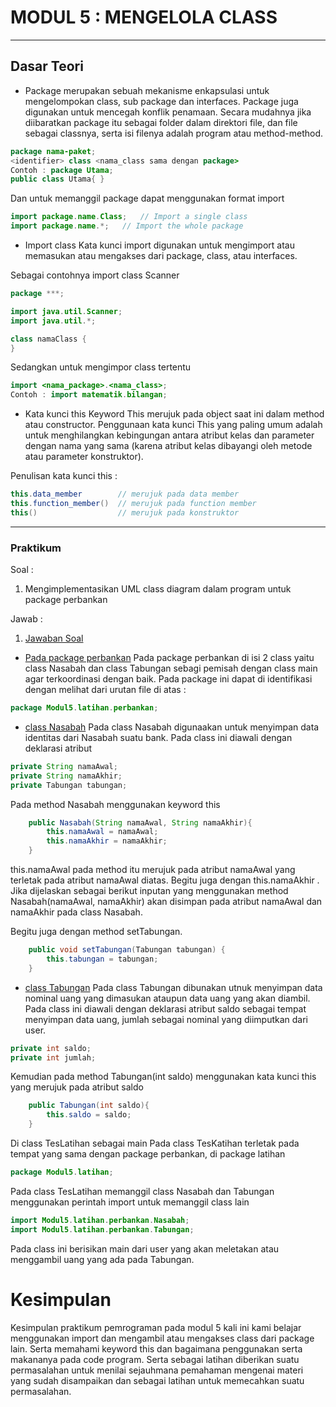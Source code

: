 # MODUL 5 : MENGELOLA CLASS

<hr>

## Dasar Teori
* Package
merupakan sebuah mekanisme enkapsulasi untuk mengelompokan class, sub package dan interfaces. Package juga digunakan untuk mencegah konflik penamaan. Secara mudahnya jika diibaratkan package itu sebagai folder dalam direktori file, dan file sebagai classnya, serta isi filenya adalah program atau method-method.
```Java
package nama-paket;
<identifier> class <nama_class sama dengan package>
Contoh : package Utama;
public class Utama{ }
```

Dan untuk  memanggil package  dapat menggunakan format import
```Java
import package.name.Class;   // Import a single class
import package.name.*;   // Import the whole package
```
* Import class
Kata kunci import digunakan untuk mengimport atau memasukan atau mengakses dari package, class, atau interfaces.

Sebagai contohnya import class Scanner
```Java
package ***;

import java.util.Scanner;
import java.util.*;

class namaClass {
}
```
Sedangkan untuk mengimpor class tertentu
```Java
import <nama_package>.<nama_class>;
Contoh : import matematik.bilangan;
```
* Kata kunci this
Keyword This merujuk pada object saat ini dalam method atau constructor. Penggunaan kata kunci This yang paling umum adalah untuk menghilangkan kebingungan antara atribut kelas dan parameter dengan nama yang sama (karena atribut kelas dibayangi oleh metode atau parameter konstruktor).

Penulisan kata kunci this :

```Java
this.data_member        // merujuk pada data member
this.function_member()  // merujuk pada function member
this()                  // merujuk pada konstruktor
```

<hr>

### Praktikum
Soal :

1. Mengimplementasikan UML class diagram dalam program untuk package perbankan
 
Jawab :
1. [Jawaban Soal](https://github.com/Alissyah/20104013_Alissyah-Putri_Pemrograman2/tree/Modul5/src/Modul5/Latihan)
* [Pada package perbankan](https://github.com/Alissyah/20104013_Alissyah-Putri_Pemrograman2/tree/Modul5/src/Modul5/Latihan/Perbankan)
Pada package perbankan di isi 2 class yaitu class Nasabah dan class Tabungan sebagi pemisah dengan class main agar terkoordinasi dengan baik. Pada package ini dapat di identifikasi dengan melihat dari urutan file di atas :

```Java
package Modul5.latihan.perbankan;
```
* [class Nasabah](https://github.com/Alissyah/20104013_Alissyah-Putri_Pemrograman2/blob/Modul5/src/Modul5/Latihan/Perbankan/Nasabah.java)
Pada class Nasabah digunaakan untuk menyimpan data identitas dari Nasabah suatu bank. Pada class ini diawali dengan deklarasi atribut
```Java
private String namaAwal;
private String namaAkhir;
private Tabungan tabungan;
```
Pada method Nasabah menggunakan keyword  this 
```Java
    public Nasabah(String namaAwal, String namaAkhir){
        this.namaAwal = namaAwal;
        this.namaAkhir = namaAkhir;
    }
```
 this.namaAwal  pada method itu merujuk pada atribut namaAwal yang terletak pada atribut namaAwal diatas. Begitu juga dengan  this.namaAkhir . Jika dijelaskan sebagai berikut inputan yang menggunakan method Nasabah(namaAwal, namaAkhir) akan disimpan pada atribut namaAwal dan namaAkhir pada class Nasabah.

Begitu juga dengan method setTabungan.
```Java
    public void setTabungan(Tabungan tabungan) {
        this.tabungan = tabungan;
    }
```
* [class Tabungan](https://github.com/Alissyah/20104013_Alissyah-Putri_Pemrograman2/blob/Modul5/src/Modul5/Latihan/Perbankan/Tabungan.java) 
Pada class Tabungan dibunakan utnuk menyimpan data nominal uang yang dimasukan ataupun data uang yang akan diambil. Pada class ini diawali dengan deklarasi atribut saldo sebagai tempat menyimpan data uang, jumlah sebagai nominal yang diimputkan dari user.
```Java
private int saldo;
private int jumlah;
```
Kemudian pada method Tabungan(int saldo) menggunakan kata kunci this yang merujuk pada atribut saldo
```Java
    public Tabungan(int saldo){
        this.saldo = saldo;
    }
```
Di class TesLatihan sebagai main Pada class TesKatihan terletak pada tempat yang sama dengan package perbankan, di package latihan
```Java
package Modul5.latihan;
```
Pada class TesLatihan memanggil class Nasabah dan Tabungan menggunakan perintah
import untuk memanggil class lain
```Java
import Modul5.latihan.perbankan.Nasabah;
import Modul5.latihan.perbankan.Tabungan;
```
Pada class ini berisikan main dari user yang akan meletakan atau menggambil uang yang ada pada Tabungan.

# Kesimpulan
Kesimpulan praktikum pemrograman pada modul 5 kali ini kami belajar menggunakan import dan mengambil atau mengakses class dari package lain. Serta memahami keyword this dan bagaimana penggunakan serta makananya pada code program. Serta sebagai latihan diberikan suatu permasalahan untuk menilai sejauhmana pemahaman mengenai materi yang sudah disampaikan dan sebagai latihan untuk memecahkan suatu permasalahan.
